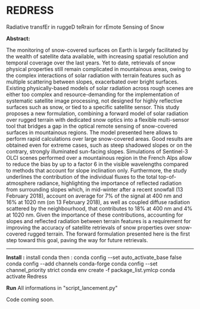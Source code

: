 # REDRESS
Radiative transfEr in ruggeD teRrain for rEmote Sensing of Snow

**Abstract:**

The monitoring of snow-covered surfaces on Earth is largely facilitated by the wealth of satellite data available, with increasing spatial resolution and temporal coverage over the last years. Yet to date, retrievals of snow physical properties still remain complicated in mountainous areas, owing to the complex interactions of solar radiation with terrain features such as multiple scattering between slopes, exacerbated over bright surfaces. Existing physically-based models of solar radiation across rough scenes are either too complex and resource-demanding for the implementation of systematic satellite image processing, not designed for highly reflective surfaces such as snow, or tied to a specific satellite sensor. This study proposes a new formulation, combining a forward model of solar radiation over rugged terrain with dedicated snow optics into a flexible multi-sensor tool that bridges a gap in the optical remote sensing of snow-covered surfaces in mountainous regions. The model presented here allows to perform rapid calculations over large snow-covered areas. Good results are obtained even for extreme cases, such as steep shadowed slopes or on the contrary, strongly illuminated sun-facing slopes. Simulations of Sentinel-3 OLCI scenes performed over a mountainous region in the French Alps allow to reduce the bias by up to a factor 6 in the visible wavelengths compared to methods that account for slope inclination only. Furthermore, the study underlines the contribution of the individual fluxes to the total top-of-atmosphere radiance, highlighting the importance of reflected radiation from surrounding slopes which, in mid-winter after a recent snowfall  (13 February 2018), account on average for 7\% of the signal at 400 nm and 16\% at 1020 nm (on 13 February 2018), as well as coupled diffuse radiation scattered by the neighbourhood, that contributes to 18\% at 400 nm and 4\% at 1020 nm. Given the importance of these contributions, accounting for slopes and reflected radiation between terrain features is a requirement for improving the accuracy of satellite retrievals of snow properties over snow-covered rugged terrain. The forward formulation presented here is the first step toward this goal, paving the way for future retrievals.

---
**Install :**
install conda then :
conda config --set auto_activate_base false
conda config --add channels conda-forge
conda config --set channel_priority strict
conda env create -f package_list.ymlcp
conda activate Redress


**Run**
All informations in "script_lancement.py"




Code coming soon.
